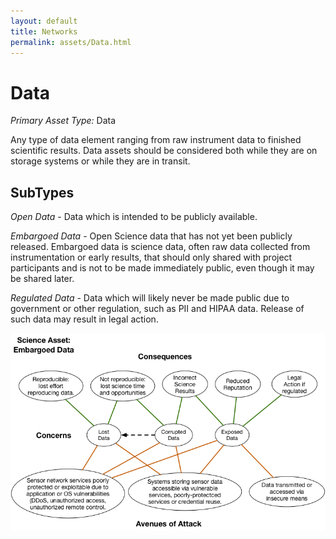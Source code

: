 ```yaml
---
layout: default
title: Networks
permalink: assets/Data.html
---
```


# Data

*Primary Asset Type:*  Data

Any type of data element ranging from raw instrument data to finished scientific results.  Data assets should be considered both while they are on storage systems or while they are in transit.

## SubTypes

*Open Data* - Data which is intended to be publicly available.

*Embargoed Data* - Open Science data that has not yet been publicly released.  Embargoed data is science data, often raw data collected from instrumentation or early results, that should only shared with project participants and is not to be made immediately public, even though it may be shared later.

*Regulated Data* - Data which will likely never be made public due to government or other regulation, such as PII and HIPAA data.  Release of such data may result in legal action.


![Networks](../diagrams/Example-1-Base-Diagram-2016-09-06.png)